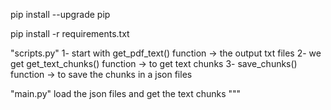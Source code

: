 pip install --upgrade pip

pip install -r requirements.txt

"scripts.py"
1- start with get_pdf_text() function -> the output txt files
2- we get get_text_chunks() function -> to get text chunks
3- save_chunks() function -> to save the chunks in  a json files

"main.py"
load the json files and get the text chunks
"""